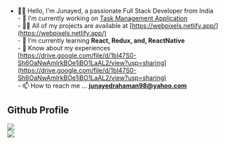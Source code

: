 - 👋🏻 Hello, I'm Junayed, a passionate Full Stack Developer from India<br>- 🔭 I’m currently working on [Task Management Application](https://github.com/junayedrahaman50/task-viewer)<br>- 👨‍💻 All of my projects are available at [https://webpixels.netlify.app/](https://webpixels.netlify.app/)<br>- 🌱 I’m currently learning **React, Redux, and, ReactNative**<br>- 📄 Know about my experiences [https://drive.google.com/file/d/1bl47S0-Sh6OaNwAmIrkBOe1iBO1LaAL2/view?usp=sharing](https://drive.google.com/file/d/1bl47S0-Sh6OaNwAmIrkBOe1iBO1LaAL2/view?usp=sharing)<br>- 📫 How to reach me ... **junayedrahaman98@yahoo.com**

## Github Profile
![](https://github-readme-stats.vercel.app/api?username=junayedrahaman50&theme=radical&hide_border=false&include_all_commits=true&count_private=true)<br/>
![](https://github-readme-streak-stats.herokuapp.com/?user=junayedrahaman50&theme=radical&hide_border=false)
